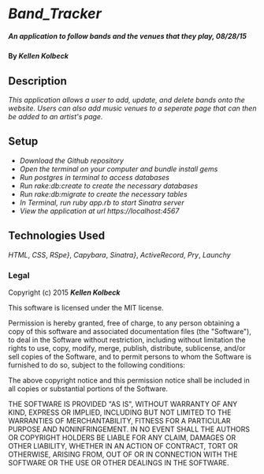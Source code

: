 # _Band_Tracker_

##### _An application to follow bands and the venues that they play, 08/28/15_

#### By _**Kellen Kolbeck**_

## Description

_This application allows a user to add, update, and delete bands onto the website. Users can also add music venues to a seperate page that can then be added to an artist's page._

## Setup

* _Download the Github repository_
* _Open the terminal on your computer and bundle install gems_
* _Run postgres in terminal to access databases_
* _Run rake:db:create to create the necessary databases_
* _Run rake:db:migrate to create the necessary tables_
* _In Terminal, run ruby app.rb to start Sinatra server_
* _View the application at url https://localhost:4567_



## Technologies Used

_HTML_, _CSS_, _RSpe}_, _Capybara_, _Sinatra}_, _ActiveRecord_, _Pry_, _Launchy_

### Legal


Copyright (c) 2015 **_Kellen Kolbeck_**

This software is licensed under the MIT license.

Permission is hereby granted, free of charge, to any person obtaining a copy
of this software and associated documentation files (the "Software"), to deal
in the Software without restriction, including without limitation the rights
to use, copy, modify, merge, publish, distribute, sublicense, and/or sell
copies of the Software, and to permit persons to whom the Software is
furnished to do so, subject to the following conditions:

The above copyright notice and this permission notice shall be included in
all copies or substantial portions of the Software.

THE SOFTWARE IS PROVIDED "AS IS", WITHOUT WARRANTY OF ANY KIND, EXPRESS OR
IMPLIED, INCLUDING BUT NOT LIMITED TO THE WARRANTIES OF MERCHANTABILITY,
FITNESS FOR A PARTICULAR PURPOSE AND NONINFRINGEMENT. IN NO EVENT SHALL THE
AUTHORS OR COPYRIGHT HOLDERS BE LIABLE FOR ANY CLAIM, DAMAGES OR OTHER
LIABILITY, WHETHER IN AN ACTION OF CONTRACT, TORT OR OTHERWISE, ARISING FROM,
OUT OF OR IN CONNECTION WITH THE SOFTWARE OR THE USE OR OTHER DEALINGS IN
THE SOFTWARE.
